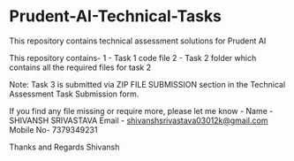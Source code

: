 # Prudent-AI-Technical-Tasks
This repository contains technical assessment solutions for Prudent AI

This repository contains-
1 - Task 1 code file
2 - Task 2 folder which contains all the required files for task 2

Note: Task 3 is submitted via ZIP FILE SUBMISSION section in the Technical Assessment Task Submission form.

If you find any file missing or require more, please let me know -
Name - SHIVANSH SRIVASTAVA
Email - shivanshsrivastava03012k@gmail.com
Mobile No- 7379349231

Thanks and Regards
Shivansh
